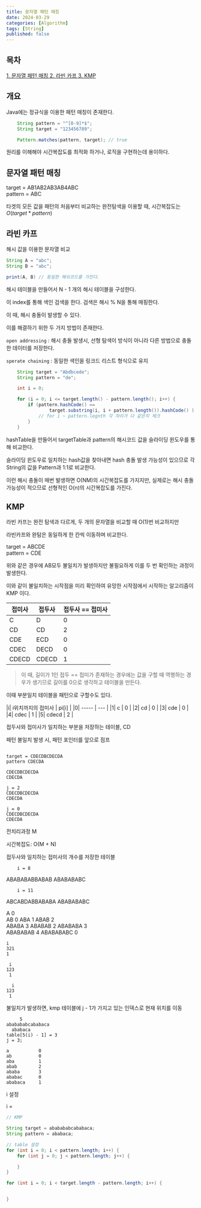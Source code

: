 ```yaml
---
title: 문자열 패턴 매칭
date: 2024-03-29
categories: [Algorithm]
tags: [String]
published: false
---
```


## 목차

<a href = "#1"> 1. 문자열 패턴 매칭 </a>
<a href = "#3"> 2. 라빈 카프 </a>
<a href = "#2"> 3. KMP </a>

## 개요

Java에는 정규식을 이용한 패턴 매칭이 존재한다.

```java
    String pattern = "^[0-9]*$";
    String target = "123456789";

    Pattern.matches(pattern, target); // true
```

원리를 이해해야 시간복잡도를 최적화 하거나, 로직을 구현하는데 용이하다.

## <font id = "1"> 문자열 패턴 매칭 </font>

target = AB1AB2AB3AB4ABC<br/>
pattern = ABC

타겟의 모든 값을 패턴의 처음부터 비교하는 완전탐색을 이용할 때, 시간복잡도는 $O(target * pattern)$

## <font id = "2"> 라빈 카프 </font>

해시 값을 이용한 문자열 비교

```java
String A = "abc";
String B = "abc";

print(A, B) // 동일한 해쉬코드를 가진다.

```

해시 테이블을 만들어서 N - 1 개의 해시 테이블을 구성한다.

이 index를 통해 색인 검색을 한다. 검색은 해시 % N을 통해 매핑한다.

이 때, 해시 충돌이 발생할 수 있다.

이를 해결하기 위한 두 가지 방법이 존재한다.

`open addressing` : 해시 충돌 발생시, 선형 탐색이 방식이 아니라 다른 방법으로 충돌한 데이터를 저장한다.

`sperate chaining` : 동일한 색인을 링크드 리스트 형식으로 유지

```java
    String target = "Abdbcede";
    String pattern = "de";

    int i = 0;

    for (i = 0; i <= target.length() - pattern.length(); i++) {
        if (pattern.hashCode() ==
                target.substring(i, i + pattern.length()).hashCode() ) {
            // for i ~ pattern.legnth 각 자리가 다 같은지 체크
        }
    }
```

hashTable을 만들어서 targetTable과 pattern의 해시코드 값을 슬라이딩 윈도우를 통해 비교한다.

슬라이딩 윈도우로 일치하는 hash값을 찾아내면 hash 충돌 발생 가능성이 있으므로 각 String의 값을 Pattern과 1:1로 비교한다.

이런 해시 충돌이 매번 발생하면 O(NM)의 시간복잡도를 가지지만, 실제로는 해시 충돌 가능성이 적으므로 선형적인 O(n)의 시간복잡도를 가진다.

## <font id = "3"> KMP </font>

라빈 카프는 완전 탐색과 다르게, 두 개의 문자열을 비교할 때 O(1)번 비교하지만

라빈카프와 완탐은 동일하게 한 칸씩 이동하며 비교한다.

target = ABCDE <br/>
pattern = CDE

위와 같은 경우에 AB모두 불일치가 발생하지만 불필요하게 이를 두 번 확인하는 과정이 발생한다.

이와 같이 불일치하는 시작점을 미리 확인하여 유망한 시작점에서 시작하는 알고리즘이 KMP 이다.

| 접미사 | 접두사 | 접두사 == 접미사 |
| ------ | ------ | ---------------- |
| C      | D      | 0                |
| CD     | CD     | 2                |
| CDE    | ECD    | 0                |
| CDEC   | DECD   | 0                |
| CDECD  | CDECD  | 1                |

> 이 때, 길이가 1인 접두 == 접미가 존재하는 경우에는 값을 구할 때 역행하는 경우가 생기므로 길이를 0으로 생각하고 테이블을 만든다.

이때 부분일치 테이블을 패턴으로 구할수도 있다.

|i| i위치까지의 접미사 | pi[i] |
|0| ----- | --- |
|1| c | 0 |
|2| cd | 0 |
|3| cde | 0 |
|4| cdec | 1 |
|5| cdecd | 2 |

접두사와 접미사가 일치하는 부분을 저장하는 테이블, CD

패턴 불일치 발생 시, 패턴 포인터를 앞으로 점프

```

target = CDECDBCDECDA
pattern CDECDA

CDECDBCDECDA
CDECDA

j = 2
CDECDBCDECDA
CDECDA

j = 0
CDECDBCDECDA
CDECDA

```

전치리과정 M

시간복잡도: O(M + N)

접두사와 일치하는 접미사의 개수를 저장한 테이블

        i = 8

ABABABABBABAB
ABABABABC

        i = 11

ABCABDABBABABA
ABABABABC

A 0  
AB 0
ABA 1
ABAB 2  
ABABA 3
ABABAB 2
ABABABA 3  
ABABABAB 4
ABABABABC 0

```
i
321
1

 i
123
 1

  i
123
 1

```

불일치가 발생하면, kmp 테이블에 j - 1가 가지고 있는 인덱스로 현재 위치를 이동

```
     5
ababababcababaca
  ababaca
table[5(i) - 1] = 3
j = 3;

a           0
ab          0
aba         1
abab        2
ababa       3
ababac      0
ababaca     1
```

i 설정

i =

```java
// KMP

String target = ababababcababaca;
String pattern = ababaca;

// table 설정
for (int i = 0; i < pattern.length; i++) {
    for (int j = 0; j < pattern.length; j++) {

    }
}

for (int i = 0; i < target.length - pattern.length; i++) {


}
```
